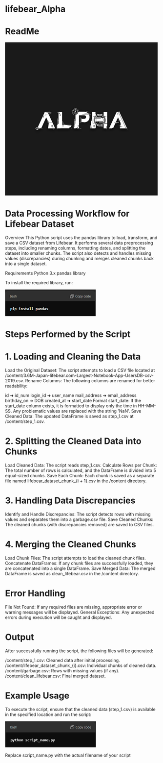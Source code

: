 # lifebear_Alpha

# ReadMe
![ScrapeScrape](alpha.png)


# Data Processing Workflow for Lifebear Dataset
Overview
This Python script uses the pandas library to load, transform, and save a CSV dataset from Lifebear. It performs several data preprocessing steps, including renaming columns, formatting dates, and splitting the dataset into smaller chunks. The script also detects and handles missing values (discrepancies) during chunking and merges cleaned chunks back into a single dataset.

Requirements
Python 3.x
pandas library

To install the required library, run:

![ScrapeScrape](bash2.png)


# Steps Performed by the Script

# 1. Loading and Cleaning the Data
Load the Original Dataset: The script attempts to load a CSV file located at /content/3.6M-Japan-lifebear.com-Largest-Notebook-App-UsersDB-csv-2019.csv.
Rename Columns: The following columns are renamed for better readability:

id ➜ id_num
login_id ➜ user_name
mail_address ➜ email_address
birthday_on ➜ DOB
created_at ➜ start_date
Format start_date: If the start_date column exists, it is formatted to display only the time in HH-MM-SS. Any problematic values are replaced with the string 'NaN'.
Save Cleaned Data: The updated DataFrame is saved as step_1.csv at /content/step_1.csv.

# 2. Splitting the Cleaned Data into Chunks
Load Cleaned Data: The script reads step_1.csv.
Calculate Rows per Chunk: The total number of rows is calculated, and the DataFrame is divided into 5 equal-sized chunks.
Save Each Chunk: Each chunk is saved as a separate file named lifebear_dataset_chunk_{i + 1}.csv in the /content directory.

# 3. Handling Data Discrepancies
Identify and Handle Discrepancies: The script detects rows with missing values and separates them into a garbage.csv file.
Save Cleaned Chunks: The cleaned chunks (with discrepancies removed) are saved to CSV files.

# 4.  Merging the Cleaned Chunks
Load Chunk Files: The script attempts to load the cleaned chunk files.
Concatenate DataFrames: If any chunk files are successfully loaded, they are concatenated into a single DataFrame.
Save Merged Data: The merged DataFrame is saved as clean_lifebear.csv in the /content directory.

# Error Handling
File Not Found: If any required files are missing, appropriate error or warning messages will be displayed.
General Exceptions: Any unexpected errors during execution will be caught and displayed.

# Output
After successfully running the script, the following files will be generated:

/content/step_1.csv: Cleaned data after initial processing.
/content/lifebear_dataset_chunk_{i}.csv: Individual chunks of cleaned data.
/content/garbage.csv: Rows with missing values (if any).
/content/clean_lifebear.csv: Final merged dataset.

# Example Usage
To execute the script, ensure that the cleaned data (step_1.csv) is available in the specified location and run the script:

![ScrapeScrape](bash.png)

Replace script_name.py with the actual filename of your script

